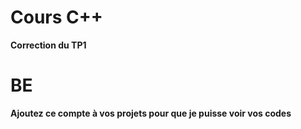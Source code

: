 # Cours C++
**Correction du TP1** 
# BE
**Ajoutez ce compte à vos projets pour que je puisse voir vos codes**
